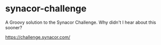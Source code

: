 # synacor-challenge

A Groovy solution to the Synacor Challenge.  Why didn't I hear about this sooner?

https://challenge.synacor.com/